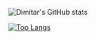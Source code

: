 ![Dimitar's GitHub stats](https://github-readme-stats.vercel.app/api?username=anuraghazra&count_private=true)

[![Top Langs](https://github-readme-stats.vercel.app/api/top-langs/?username=dimkoegu&layout=compact)](https://github.com/anuraghazra/github-readme-stats)

